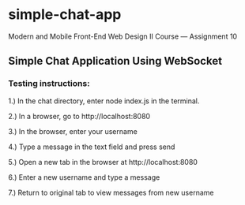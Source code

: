 # simple-chat-app
Modern and Mobile Front-End Web Design II Course — Assignment 10


## Simple Chat Application Using WebSocket

### Testing instructions:

1.)	In the chat directory, enter node index.js in the terminal. 

2.)	In a browser, go to http://localhost:8080

3.)	In the browser, enter your username

4.)	Type a message in the text field and press send

5.)	Open a new tab in the browser at http://localhost:8080

6.)	Enter a new username and type a message

7.)	Return to original tab to view messages from new username





